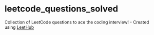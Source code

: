 # leetcode_questions_solved
Collection of LeetCode questions to ace the coding interview! - Created using [LeetHub](https://github.com/QasimWani/LeetHub)
